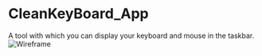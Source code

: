 # CleanKeyBoard_App

A tool with which you can display your keyboard and mouse in the taskbar. 
![Wireframe](https://user-images.githubusercontent.com/104131718/187652501-0b962863-3105-4472-aa6e-8ed4162d8e16.png)
